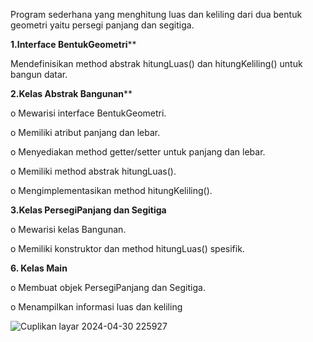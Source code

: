 Program sederhana yang menghitung luas dan keliling dari dua bentuk geometri yaitu persegi 
panjang dan segitiga.

**1.Interface BentukGeometri****

Mendefinisikan method abstrak hitungLuas() dan hitungKeliling() untuk bangun 
datar.

**2.Kelas Abstrak Bangunan****

o Mewarisi interface BentukGeometri.

o Memiliki atribut panjang dan lebar.

o Menyediakan method getter/setter untuk panjang dan lebar.

o Memiliki method abstrak hitungLuas().

o Mengimplementasikan method hitungKeliling().

**3.Kelas PersegiPanjang dan Segitiga**

o Mewarisi kelas Bangunan.

o Memiliki konstruktor dan method hitungLuas() spesifik.

**6. Kelas Main**

o Membuat objek PersegiPanjang dan Segitiga.

o Menampilkan informasi luas dan keliling

![Cuplikan layar 2024-04-30 225927](https://github.com/Adipurnama7/Menghitung-luas-dan-keliling-dari-dua-bentuk-geometri/assets/121074868/c69d007d-03f0-4950-bcc2-a126d6db1524)
